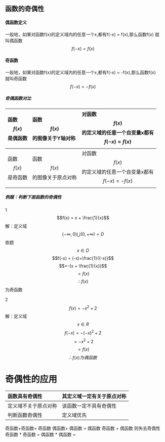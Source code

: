 ## 函数的奇偶性

#### 偶函数定义

一般地，如果对函数f\(x\)的定义域内的任意一个x,都有f\(-x\) = f\(x\),那么函数f\(x\) 就叫偶函数  
$$f(-x) = f(x)$$

#### 奇函数

一般地，如果对函数f\(x\)的定义域内的任意一个x,都有f\(-x\) = -f\(x\),那么函数f\(x\) 就叫奇函数  
$$f(-x) = -f(x)$$  

##### 奇偶函数对比
| 函数 $$ f(x)$$ 是偶函数  | 函数$$f(x)$$的图像关于Y轴对称  | 对函数$$f(x)$$ 的定义域的任意一个自变量x都有$$ f(-x) = f(x)$$|  
| :--- | :--- |:--- |
| 函数 $$ f(x)$$ 是奇函数  | 函数$$f(x)$$的图像关于原点对称  | 对函数$$f(x)$$ 的定义域的任意一个自变量x都有$$ f(-x) = -f(x)$$|

##### 例题：判断下面函数的奇偶性
1$$f(x) = x + \frac{1}{x}$$
解：定义域$$(- \infty, 0)\bigcup(0, +\infty) = D$$
依题$$x \in D$$
$$f(-x) = (-x)+\frac{1}{(-x)}$$
$$=-(x + \frac{1}{x})$$
$$=f(x)$$
$$\therefore f(x)$$为奇函数 

2$$f(x) = -x^2 + 2$$
解：定义域$$x \in R$$
$$f(-x) = -(-x)^2 +2$$
$$ = -x^2 +2$$
$$ =f(x) $$
$$\therefore f(x)为偶函数$$


# 奇偶性的应用
|函数具有奇偶性|其定义域一定有关于原点对称|
| :--- |:--- |
|定义域不关于原点对称|该函数一定不具有奇偶性|
|判断函数奇偶性|定义域优先|
奇函数+奇函数= 奇函数
偶函数+ 偶函数 = 偶函数
奇函数 + 偶函数 则失去奇偶性
奇函数 \*  奇函数 = 
偶函数 \* 偶函数 = 
